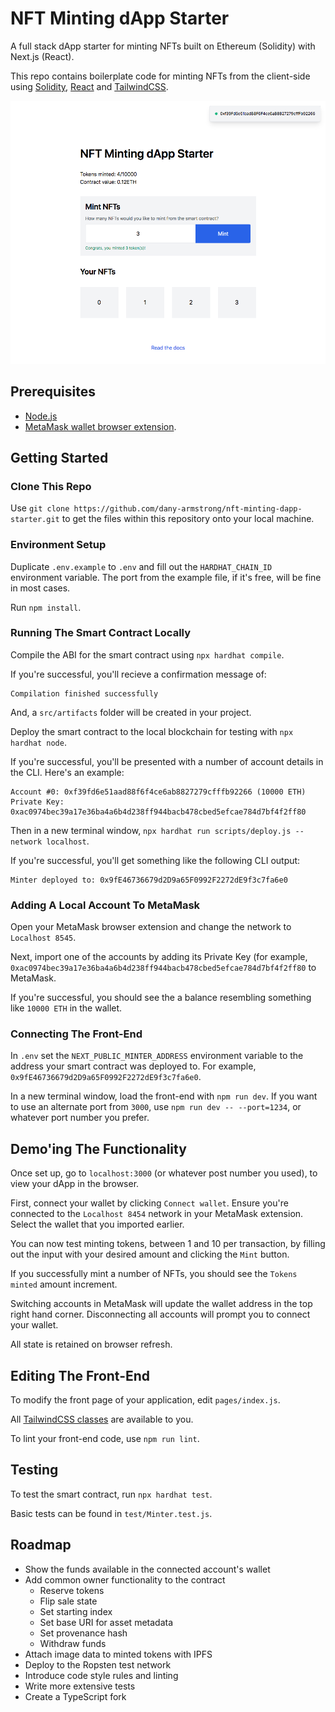 # NFT Minting dApp Starter

A full stack dApp starter for minting NFTs built on Ethereum (Solidity) with Next.js (React).

This repo contains boilerplate code for minting NFTs from the client-side using [Solidity](https://soliditylang.org/), [React](https://reactjs.org/) and [TailwindCSS](https://tailwindcss.com/).

![NFT Minting dApp Starter](/public/screenshot.png)

## Prerequisites

- [Node.js](https://nodejs.org/en/download/)
- [MetaMask wallet browser extension](https://metamask.io/download.html).

## Getting Started

### Clone This Repo

Use `git clone https://github.com/dany-armstrong/nft-minting-dapp-starter.git` to get the files within this repository onto your local machine.

### Environment Setup

Duplicate `.env.example` to `.env` and fill out the `HARDHAT_CHAIN_ID` environment variable. The port from the example file, if it's free, will be fine in most cases.

Run `npm install`.

### Running The Smart Contract Locally

Compile the ABI for the smart contract using `npx hardhat compile`.

If you're successful, you'll recieve a confirmation message of:

```
Compilation finished successfully
```

And, a `src/artifacts` folder will be created in your project.

Deploy the smart contract to the local blockchain for testing with `npx hardhat node`.

If you're successful, you'll be presented with a number of account details in the CLI. Here's an example:

```
Account #0: 0xf39fd6e51aad88f6f4ce6ab8827279cfffb92266 (10000 ETH)
Private Key: 0xac0974bec39a17e36ba4a6b4d238ff944bacb478cbed5efcae784d7bf4f2ff80
```

Then in a new terminal window, `npx hardhat run scripts/deploy.js --network localhost`.

If you're successful, you'll get something like the following CLI output:

```
Minter deployed to: 0x9fE46736679d2D9a65F0992F2272dE9f3c7fa6e0
```

### Adding A Local Account To MetaMask

Open your MetaMask browser extension and change the network to `Localhost 8545`.

Next, import one of the accounts by adding its Private Key (for example, `0xac0974bec39a17e36ba4a6b4d238ff944bacb478cbed5efcae784d7bf4f2ff80` to MetaMask.

If you're successful, you should see the a balance resembling something like `10000 ETH` in the wallet.

### Connecting The Front-End

In `.env` set the `NEXT_PUBLIC_MINTER_ADDRESS` environment variable to the address your smart contract was deployed to. For example, `0x9fE46736679d2D9a65F0992F2272dE9f3c7fa6e0`.

In a new terminal window, load the front-end with `npm run dev`. If you want to use an alternate port from `3000`, use `npm run dev -- --port=1234`, or whatever port number you prefer.

## Demo'ing The Functionality

Once set up, go to `localhost:3000` (or whatever post number you used), to view your dApp in the browser.

First, connect your wallet by clicking `Connect wallet`. Ensure you're connected to the `Localhost 8454` network in your MetaMask extension. Select the wallet that you imported earlier.

You can now test minting tokens, between 1 and 10 per transaction, by filling out the input with your desired amount and clicking the `Mint` button.

If you successfully mint a number of NFTs, you should see the `Tokens minted` amount increment.

Switching accounts in MetaMask will update the wallet address in the top right hand corner. Disconnecting all accounts will prompt you to connect your wallet.

All state is retained on browser refresh.

## Editing The Front-End

To modify the front page of your application, edit `pages/index.js`.

All [TailwindCSS classes](https://tailwindcss.com/docs) are available to you.

To lint your front-end code, use `npm run lint`.

## Testing

To test the smart contract, run `npx hardhat test`.

Basic tests can be found in `test/Minter.test.js`.

## Roadmap

- Show the funds available in the connected account's wallet
- Add common owner functionality to the contract
  - Reserve tokens
  - Flip sale state
  - Set starting index
  - Set base URI for asset metadata
  - Set provenance hash
  - Withdraw funds
- Attach image data to minted tokens with IPFS
- Deploy to the Ropsten test network
- Introduce code style rules and linting
- Write more extensive tests
- Create a TypeScript fork
